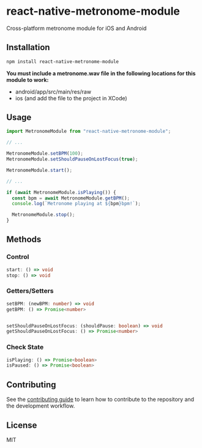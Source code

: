 # react-native-metronome-module

Cross-platform metronome module for iOS and Android

## Installation

```sh
npm install react-native-metronome-module
```

**You must include a metronome.wav file in the following locations for this module to work:**
- android/app/src/main/res/raw
- ios (and add the file to the project in XCode)

## Usage

```js
import MetronomeModule from "react-native-metronome-module";

// ...

MetronomeModule.setBPM(100);
MetronomeModule.setShouldPauseOnLostFocus(true);

MetronomeModule.start();

// ...

if (await MetronomeModule.isPlaying()) {
  const bpm = await MetronomeModule.getBPM();
  console.log(`Metronome playing at ${bpm}bpm!`);

  MetronomeModule.stop();
}

```

## Methods

### Control
```ts
start: () => void
stop: () => void
```

### Getters/Setters
```ts
setBPM: (newBPM: number) => void
getBPM: () => Promise<number>


setShouldPauseOnLostFocus: (shouldPause: boolean) => void
getShouldPauseOnLostFocus: () => Promise<number>
```

### Check State
```ts
isPlaying: () => Promise<boolean>
isPaused: () => Promise<boolean>
```

## Contributing

See the [contributing guide](CONTRIBUTING.md) to learn how to contribute to the repository and the development workflow.

## License

MIT
